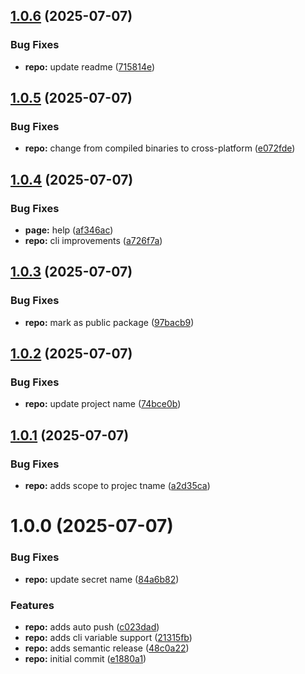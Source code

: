 ## [1.0.6](https://github.com/asibilia/commit/compare/v1.0.5...v1.0.6) (2025-07-07)


### Bug Fixes

* **repo:** update readme ([715814e](https://github.com/asibilia/commit/commit/715814ea5a4bdacfdda871be89d66e1fa34a8f9a))

## [1.0.5](https://github.com/asibilia/commit/compare/v1.0.4...v1.0.5) (2025-07-07)


### Bug Fixes

* **repo:** change from compiled binaries to cross-platform ([e072fde](https://github.com/asibilia/commit/commit/e072fdeb904ee159e99c1d0439f822295434a359))

## [1.0.4](https://github.com/asibilia/commit/compare/v1.0.3...v1.0.4) (2025-07-07)


### Bug Fixes

* **page:** help ([af346ac](https://github.com/asibilia/commit/commit/af346aca14cd02363683fa93607b5290d852f7f7))
* **repo:** cli improvements ([a726f7a](https://github.com/asibilia/commit/commit/a726f7a763bca81dc259c3342b6670d18eb4d34c))

## [1.0.3](https://github.com/asibilia/commit/compare/v1.0.2...v1.0.3) (2025-07-07)


### Bug Fixes

* **repo:** mark as public package ([97bacb9](https://github.com/asibilia/commit/commit/97bacb9ddf02620a3d3e85f7b67d14d41ff34f63))

## [1.0.2](https://github.com/asibilia/commit/compare/v1.0.1...v1.0.2) (2025-07-07)


### Bug Fixes

* **repo:** update project name ([74bce0b](https://github.com/asibilia/commit/commit/74bce0b7b48f14b7344c655762781ab16d3208d8))

## [1.0.1](https://github.com/asibilia/commit/compare/v1.0.0...v1.0.1) (2025-07-07)

### Bug Fixes

* **repo:** adds scope to projec tname ([a2d35ca](https://github.com/asibilia/commit/commit/a2d35ca2789608fbe6e8a902aecd78a8477d92bc))

# 1.0.0 (2025-07-07)

### Bug Fixes

* **repo:** update secret name ([84a6b82](https://github.com/asibilia/commit/commit/84a6b82cec972ab877ca55359d93033a4c754341))

### Features

* **repo:** adds auto push ([c023dad](https://github.com/asibilia/commit/commit/c023dad8c5ef7ad368b782bd166cdafc75fd32b2))
* **repo:** adds cli variable support ([21315fb](https://github.com/asibilia/commit/commit/21315fb7098074e1877b5b5e89b45a511e518643))
* **repo:** adds semantic release ([48c0a22](https://github.com/asibilia/commit/commit/48c0a226778f62bf21be45222a1812a6e0dcdca4))
* **repo:** initial commit ([e1880a1](https://github.com/asibilia/commit/commit/e1880a18915ea17d222cbaeeb3635f53c56fb17d))

